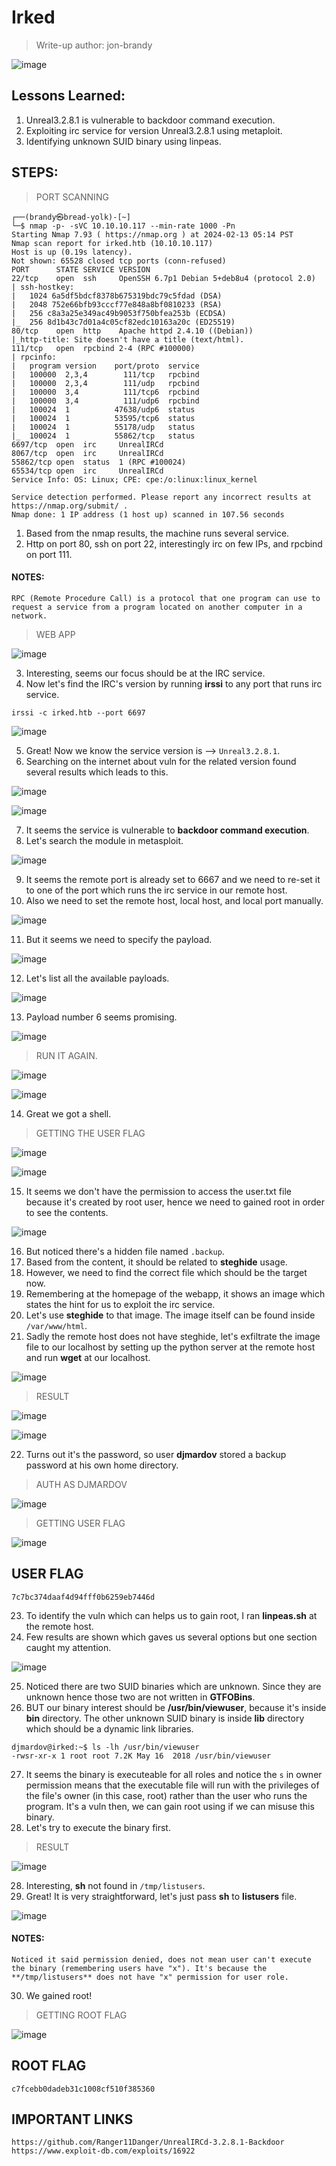 # Irked
> Write-up author: jon-brandy

![image](https://github.com/jon-brandy/hackthebox/assets/70703371/b829affd-39fa-473d-9d82-2270d552f7af)


## Lessons Learned:
1. Unreal3.2.8.1 is vulnerable to backdoor command execution.
2. Exploiting irc service for version Unreal3.2.8.1 using metaploit.
3. Identifying unknown SUID binary using linpeas.

## STEPS:
> PORT SCANNING

```
┌──(brandy㉿bread-yolk)-[~]
└─$ nmap -p- -sVC 10.10.10.117 --min-rate 1000 -Pn
Starting Nmap 7.93 ( https://nmap.org ) at 2024-02-13 05:14 PST
Nmap scan report for irked.htb (10.10.10.117)
Host is up (0.19s latency).
Not shown: 65528 closed tcp ports (conn-refused)
PORT      STATE SERVICE VERSION
22/tcp    open  ssh     OpenSSH 6.7p1 Debian 5+deb8u4 (protocol 2.0)
| ssh-hostkey: 
|   1024 6a5df5bdcf8378b675319bdc79c5fdad (DSA)
|   2048 752e66bfb93cccf77e848a8bf0810233 (RSA)
|   256 c8a3a25e349ac49b9053f750bfea253b (ECDSA)
|_  256 8d1b43c7d01a4c05cf82edc10163a20c (ED25519)
80/tcp    open  http    Apache httpd 2.4.10 ((Debian))
|_http-title: Site doesn't have a title (text/html).
111/tcp   open  rpcbind 2-4 (RPC #100000)
| rpcinfo: 
|   program version    port/proto  service
|   100000  2,3,4        111/tcp   rpcbind
|   100000  2,3,4        111/udp   rpcbind
|   100000  3,4          111/tcp6  rpcbind
|   100000  3,4          111/udp6  rpcbind
|   100024  1          47638/udp6  status
|   100024  1          53595/tcp6  status
|   100024  1          55178/udp   status
|_  100024  1          55862/tcp   status
6697/tcp  open  irc     UnrealIRCd
8067/tcp  open  irc     UnrealIRCd
55862/tcp open  status  1 (RPC #100024)
65534/tcp open  irc     UnrealIRCd
Service Info: OS: Linux; CPE: cpe:/o:linux:linux_kernel

Service detection performed. Please report any incorrect results at https://nmap.org/submit/ .
Nmap done: 1 IP address (1 host up) scanned in 107.56 seconds
```

1. Based from the nmap results, the machine runs several service.
2. Http on port 80, ssh on port 22, interestingly irc on few IPs, and rpcbind on port 111.

#### NOTES:

```
RPC (Remote Procedure Call) is a protocol that one program can use to request a service from a program located on another computer in a network.
```

> WEB APP

![image](https://github.com/jon-brandy/hackthebox/assets/70703371/1162f22c-c5c2-4bab-b7f9-4d1ae8aca4af)


3. Interesting, seems our focus should be at the IRC service.
4. Now let's find the IRC's version by running **irssi** to any port that runs irc service.

```
irssi -c irked.htb --port 6697
```

![image](https://github.com/jon-brandy/hackthebox/assets/70703371/17473e0f-a574-446b-b112-6acb46ae3224)


5. Great! Now we know the service version is --> `Unreal3.2.8.1`.
6. Searching on the internet about vuln for the related version found several results which leads to this.

![image](https://github.com/jon-brandy/hackthebox/assets/70703371/52092b8a-8c95-4e97-a3e7-86dda5451ce2)


![image](https://github.com/jon-brandy/hackthebox/assets/70703371/8e5e4570-24d1-486d-8a5c-297f6b328cf4)


7. It seems the service is vulnerable to **backdoor command execution**.
8. Let's search the module in metasploit.


![image](https://github.com/jon-brandy/hackthebox/assets/70703371/73f4fb71-d6d3-4d2b-b4fe-a2dbe38cf752)


9. It seems the remote port is already set to 6667 and we need to re-set it to one of the port which runs the irc service in our remote host.
10. Also we need to set the remote host, local host, and local port manually.

![image](https://github.com/jon-brandy/hackthebox/assets/70703371/28b87d95-1a4b-4eb7-9017-c1b1210f6d4d)


11. But it seems we need to specify the payload.


![image](https://github.com/jon-brandy/hackthebox/assets/70703371/626404d2-7e67-42f2-aee0-eb4d23ffc6b0)


12. Let's list all the available payloads.

![image](https://github.com/jon-brandy/hackthebox/assets/70703371/965d7e85-d3ba-4303-b2d0-4e7cd2d2fe5b)


13. Payload number 6 seems promising.


![image](https://github.com/jon-brandy/hackthebox/assets/70703371/4fba7d6b-1794-4c55-9e4a-d972f9cbd9f8)


> RUN IT AGAIN.


![image](https://github.com/jon-brandy/hackthebox/assets/70703371/5808df47-d4e4-4a11-8a0c-b807054797bc)


![image](https://github.com/jon-brandy/hackthebox/assets/70703371/9ad27c69-b72a-439e-8907-9aef23a1a1e3)


14. Great we got a shell.

> GETTING THE USER FLAG


![image](https://github.com/jon-brandy/hackthebox/assets/70703371/3e51d566-0f8a-4931-bf36-aecbf555aadd)



![image](https://github.com/jon-brandy/hackthebox/assets/70703371/c0bd3715-5c1c-409f-8c47-91d6b5181eed)


15. It seems we don't have the permission to access the user.txt file because it's created by root user, hence we need to gained root in order to see the contents.

![image](https://github.com/jon-brandy/hackthebox/assets/70703371/f844b38f-ffbd-416a-810d-a83ecb432e3b)


16. But noticed there's a hidden file named `.backup`.
17. Based from the content, it should be related to **steghide** usage.
18. However, we need to find the correct file which should be the target now.
19. Remembering at the homepage of the webapp, it shows an image which states the hint for us to exploit the irc service.
20. Let's use **steghide** to that image. The image itself can be found inside `/var/www/html`.
21. Sadly the remote host does not have steghide, let's exfiltrate the image file to our localhost by setting up the python server at the remote host and run **wget** at our localhost.


![image](https://github.com/jon-brandy/hackthebox/assets/70703371/bcda066f-1fd6-4860-bfb9-6a11b4c523cf)


> RESULT


![image](https://github.com/jon-brandy/hackthebox/assets/70703371/33b9dafc-97a8-4098-8f69-7cebd2c9941a)


![image](https://github.com/jon-brandy/hackthebox/assets/70703371/fdbfc665-4f25-48af-983b-998e1fb59d23)


22. Turns out it's the password, so user **djmardov** stored a backup password at his own home directory.

> AUTH AS DJMARDOV


![image](https://github.com/jon-brandy/hackthebox/assets/70703371/f72be77a-b650-4477-9fc7-71fa3db6697c)


> GETTING USER FLAG


![image](https://github.com/jon-brandy/hackthebox/assets/70703371/c4dc16e4-f95e-448e-85a9-84d2bea7e8ae)


## USER FLAG

```
7c7bc374daaf4d94fff0b6259eb7446d
```


23. To identify the vuln which can helps us to gain root, I ran **linpeas.sh** at the remote host.
24. Few results are shown which gaves us several options but one section caught my attention.


![image](https://github.com/jon-brandy/hackthebox/assets/70703371/d8494f4f-2ba4-4ae4-809e-41462dede2cb)


25. Noticed there are two SUID binaries which are unknown. Since they are unknown hence those two are not written in **GTFOBins**.
26. BUT our binary interest should be **/usr/bin/viewuser**, because it's inside **bin** directory. The other unknown SUID binary is inside **lib** directory which should be a dynamic link libraries.

```
djmardov@irked:~$ ls -lh /usr/bin/viewuser
-rwsr-xr-x 1 root root 7.2K May 16  2018 /usr/bin/viewuser
```

27. It seems the binary is executeable for all roles and notice the `s` in owner permission means that the executable file will run with the privileges of the file's owner (in this case, root) rather than the user who runs the program. It's a vuln then, we can gain root using if we can misuse this binary.
28. Let's try to execute the binary first.

> RESULT


![image](https://github.com/jon-brandy/hackthebox/assets/70703371/91d0738f-2eb0-4d4a-af88-469931ed5491)


28. Interesting, **sh** not found in `/tmp/listusers`.
29. Great! It is very straightforward, let's just pass **sh** to **listusers** file.


![image](https://github.com/jon-brandy/hackthebox/assets/70703371/d320ef21-d90a-4ab1-a36c-e746256b94cb)


#### NOTES:

```
Noticed it said permission denied, does not mean user can't execute the binary (remembering users have "x"). It's because the **/tmp/listusers** does not have "x" permission for user role.
```

30. We gained root!

> GETTING ROOT FLAG


![image](https://github.com/jon-brandy/hackthebox/assets/70703371/aacc0641-0aee-47b1-b74e-acba7467eccf)


## ROOT FLAG

```
c7fcebb0dadeb31c1008cf510f385360
```

## IMPORTANT LINKS

```
https://github.com/Ranger11Danger/UnrealIRCd-3.2.8.1-Backdoor
https://www.exploit-db.com/exploits/16922
```




